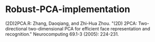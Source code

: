# Robust-PCA-implementation
(2D)2PCA.R:  Zhang, Daoqiang, and Zhi-Hua Zhou. "(2D) 2PCA: Two-directional two-dimensional PCA for efficient face representation and recognition." Neurocomputing 69.1-3 (2005): 224-231.
